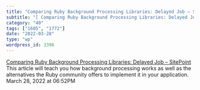 ```yaml
---
title: "Comparing Ruby Background Processing Libraries: Delayed Job – SitePoint"
subtitle: "[ Comparing Ruby Background Processing Libraries: Delayed Job – SitePoint](https://www.sitepoint.com..."
category: "40"
tags: ["1605", "1772"]
date: "2022-03-28"
type: "wp"
wordpress_id: 3396
---
```

[ Comparing Ruby Background Processing Libraries: Delayed Job – SitePoint](https://www.sitepoint.com/comparing-ruby-background-processing-libraries-delayed-job/)
 This article will teach you how background processing works as well as the alternatives the Ruby community offers to implement it in your application.
March 28, 2022 at 06:52PM